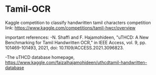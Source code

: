 # Tamil-OCR
Kaggle competition to classify handwritten tamil characters 
competition link: https://www.kaggle.com/competitions/tamil-hwcr/overview

important references: 
 -N. Shaffi and F. Hajamohideen, "uTHCD: A New Benchmarking for Tamil Handwritten OCR," in IEEE Access, vol. 9, pp. 101469-101493, 2021, doi: 10.1109/ACCESS.2021.3096823.

 -The uTHCD database homepage, https://www.kaggle.com/faizalhajamohideen/uthcdtamil-handwritten-database
